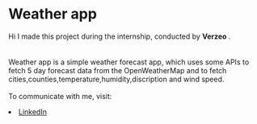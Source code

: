 # Weather app
Hi I made this project during the internship, conducted by <b> Verzeo
</b>.
</br></br></br>Weather app is a simple weather forecast app, which uses some APIs to fetch 5 day forecast data from the OpenWeatherMap and to fetch cities,counties,temperature,humidity,discription and wind speed. 
</br></br> To communicate with me, visit:
<li><a href=
"https://www.linkedin.com/in/nikunj-bhuva-0ba2831a2/">LinkedIn</a>

